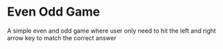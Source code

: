 <h1>Even Odd Game</h1>
<p>A simple even and odd  game where user only need to hit the left and right arrow key to match the correct answer</p>


